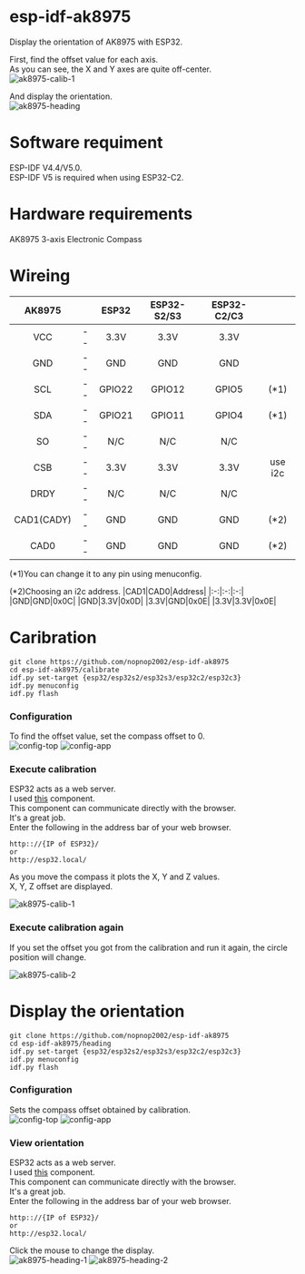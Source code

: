 # esp-idf-ak8975
Display the orientation of AK8975 with ESP32.

First, find the offset value for each axis.   
As you can see, the X and Y axes are quite off-center.   
![ak8975-calib-1](https://user-images.githubusercontent.com/6020549/229248487-4ef39253-7bc9-4c86-a70f-0af2390a5973.jpg)

And display the orientation.   
![ak8975-heading](https://user-images.githubusercontent.com/6020549/229248493-17fb6543-8c72-4a39-bebd-cfd7e292426c.jpg)



# Software requiment
ESP-IDF V4.4/V5.0.   
ESP-IDF V5 is required when using ESP32-C2.   


# Hardware requirements
AK8975 3-axis Electronic Compass   


# Wireing
|AK8975||ESP32|ESP32-S2/S3|ESP32-C2/C3||
|:-:|:-:|:-:|:-:|:-:|:-:|
|VCC|--|3.3V|3.3V|3.3V||
|GND|--|GND|GND|GND||
|SCL|--|GPIO22|GPIO12|GPIO5|(*1)|
|SDA|--|GPIO21|GPIO11|GPIO4|(*1)|
|SO|--|N/C|N/C|N/C||
|CSB|--|3.3V|3.3V|3.3V|use i2c|
|DRDY|--|N/C|N/C|N/C||
|CAD1(CADY)|--|GND|GND|GND|(*2)|
|CAD0|--|GND|GND|GND|(*2)|

(*1)You can change it to any pin using menuconfig.   

(*2)Choosing an i2c address.
|CAD1|CAD0|Address|
|:-:|:-:|:-:|
|GND|GND|0x0C|
|GND|3.3V|0x0D|
|3.3V|GND|0x0E|
|3.3V|3.3V|0x0E|


# Caribration

```
git clone https://github.com/nopnop2002/esp-idf-ak8975
cd esp-idf-ak8975/calibrate
idf.py set-target {esp32/esp32s2/esp32s3/esp32c2/esp32c3}
idf.py menuconfig
idf.py flash
```


### Configuration   
To find the offset value, set the compass offset to 0.   
![config-top](https://user-images.githubusercontent.com/6020549/229249348-21ca8f80-e976-4ddb-8bca-435c475a3290.jpg)
![config-app](https://user-images.githubusercontent.com/6020549/229249346-0da21399-9640-4708-bdb6-beed7549d55a.jpg)

### Execute calibration   
ESP32 acts as a web server.   
I used [this](https://github.com/Molorius/esp32-websocket) component.   
This component can communicate directly with the browser.   
It's a great job.   
Enter the following in the address bar of your web browser.   
```
http:://{IP of ESP32}/
or
http://esp32.local/
```

As you move the compass it plots the X, Y and Z values.   
X, Y, Z offset are displayed.   

![ak8975-calib-1](https://user-images.githubusercontent.com/6020549/229249418-fb4431ed-ba92-42ba-9964-71711b448361.jpg)

### Execute calibration again   
If you set the offset you got from the calibration and run it again, the circle position will change.   

![ak8975-calib-2](https://user-images.githubusercontent.com/6020549/229249457-0ef43ec7-b7a6-42a4-bb99-2e4ffa76533c.jpg)




# Display the orientation   



```
git clone https://github.com/nopnop2002/esp-idf-ak8975
cd esp-idf-ak8975/heading
idf.py set-target {esp32/esp32s2/esp32s3/esp32c2/esp32c3}
idf.py menuconfig
idf.py flash
```


### Configuration   
Sets the compass offset obtained by calibration.   
![config-top](https://user-images.githubusercontent.com/6020549/229249348-21ca8f80-e976-4ddb-8bca-435c475a3290.jpg)
![config-app](https://user-images.githubusercontent.com/6020549/229249346-0da21399-9640-4708-bdb6-beed7549d55a.jpg)


### View orientation   
ESP32 acts as a web server.   
I used [this](https://github.com/Molorius/esp32-websocket) component.   
This component can communicate directly with the browser.   
It's a great job.   
Enter the following in the address bar of your web browser.   
```
http:://{IP of ESP32}/
or
http://esp32.local/
```

Click the mouse to change the display.   
![ak8975-heading-1](https://user-images.githubusercontent.com/6020549/232189281-d5b569be-e0c1-43a8-bfcb-cb6777c9c389.jpg)
![ak8975-heading-2](https://user-images.githubusercontent.com/6020549/232189288-6913dace-c80b-4e9d-afab-d53534ed4a49.jpg)
